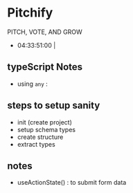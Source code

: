 # Pitchify

PITCH, VOTE, AND GROW

- 04:33:51:00 |

## typeScript Notes

- using `any` :

## steps to setup sanity

- init (create project)
- setup schema types
- create structure
- extract types

## notes

- useActionState() : to submit form data
